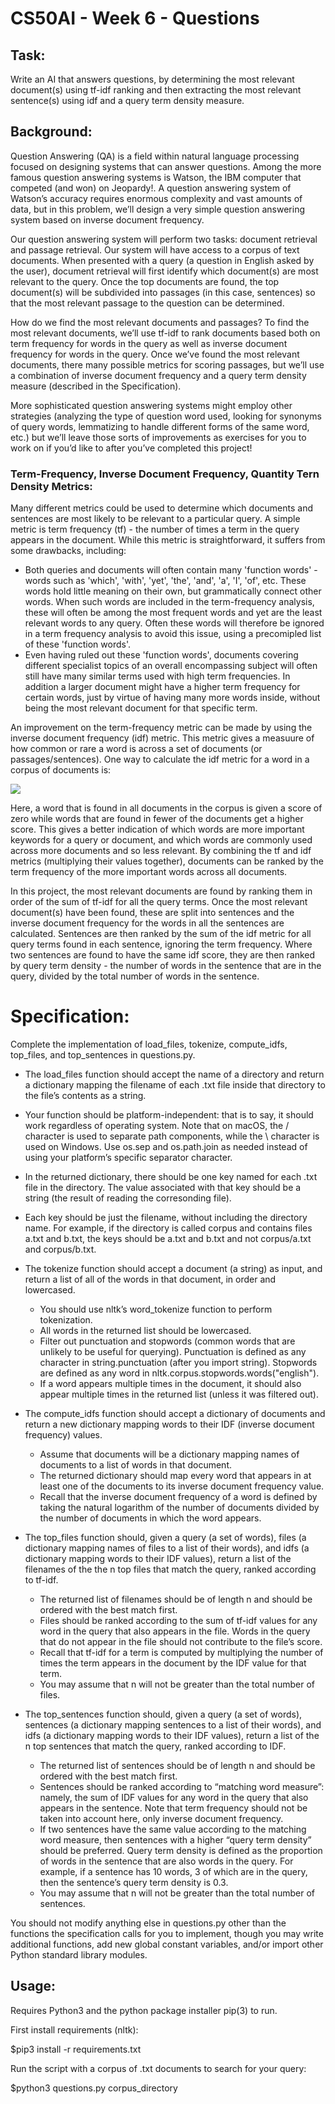 # CS50AI - Week 6 - Questions

## Task:

Write an AI that answers questions, by determining the most relevant document(s) using tf-idf ranking and then extracting the most relevant sentence(s) using idf and a query term density measure.


## Background:

Question Answering (QA) is a field within natural language processing focused on designing systems that can answer questions. Among the more famous question answering systems is Watson, the IBM computer that competed (and won) on Jeopardy!. A question answering system of Watson’s accuracy requires enormous complexity and vast amounts of data, but in this problem, we’ll design a very simple question answering system based on inverse document frequency.

Our question answering system will perform two tasks: document retrieval and passage retrieval. Our system will have access to a corpus of text documents. When presented with a query (a question in English asked by the user), document retrieval will first identify which document(s) are most relevant to the query. Once the top documents are found, the top document(s) will be subdivided into passages (in this case, sentences) so that the most relevant passage to the question can be determined.

How do we find the most relevant documents and passages? To find the most relevant documents, we’ll use tf-idf to rank documents based both on term frequency for words in the query as well as inverse document frequency for words in the query. Once we’ve found the most relevant documents, there many possible metrics for scoring passages, but we’ll use a combination of inverse document frequency and a query term density measure (described in the Specification).

More sophisticated question answering systems might employ other strategies (analyzing the type of question word used, looking for synonyms of query words, lemmatizing to handle different forms of the same word, etc.) but we’ll leave those sorts of improvements as exercises for you to work on if you’d like to after you’ve completed this project!


### Term-Frequency, Inverse Document Frequency, Quantity Tern Density Metrics:

Many different metrics could be used to determine which documents and sentences are most likely to be relevant to a particular query. A simple metric is term frequency (tf) - the number of times a term in the query appears in the document. While this metric is straightforward, it suffers from some drawbacks, including:

  * Both queries and documents will often contain many 'function words' - words such as 'which', 'with', 'yet', 'the', 'and', 'a', 'I', 'of', etc. These words hold little meaning on their own, but grammatically connect other words. When such words are included in the term-frequency analysis, these will often be among the most frequent words and yet are the least relevant words to any query. Often these words will therefore be ignored in a term frequency analysis to avoid this issue, using a precomipled list of these 'function words'.
  * Even having ruled out these 'function words', documents covering different specialist topics of an overall encompassing subject will often still have many similar terms used with high term frequencies. In addition a larger document might have a higher term frequency for certain words, just by virtue of having many more words inside, without being the most relevant document for that specific term.

An improvement on the term-frequency metric can be made by using the inverse document frequency (idf) metric. This metric gives a measuure of how common or rare a word is across a set of documents (or passages/sentences). One way to calculate the idf metric for a word in a corpus of documents is:

<img src="https://render.githubusercontent.com/render/math?math=idf(word) = \ln \frac{Number \hspace{0.1cm} of \hspace{0.1cm} Docs \hspace{0.1cm} in \hspace{0.1cm} Corpus}{Number \hspace{0.1cm} of \hspace{0.1cm} Docs \hspace{0.1cm} Containing \hspace{0.1cm} Word}">

Here, a word that is found in all documents in the corpus is given a score of zero while words that are found in fewer of the documents get a higher score. This gives a better indication of which words are more important keywords for a query or document, and which words are commonly used across more documents and so less relevant. By combining the tf and idf metrics (multiplying their values together), documents can be ranked by the term frequency of the more important words across all documents.

In this project, the most relevant documents are found by ranking them in order of the sum of tf-idf for all the query terms. Once the most relevant document(s) have been found, these are split into sentences and the inverse document frequency for the words in all the sentences are calculated. Sentences are then ranked by the sum of the idf metric for all query terms found in each sentence, ignoring the term frequency. Where two sentences are found to have the same idf score, they are then ranked by query term density - the number of words in the sentence that are in the query, divided by the total number of words in the sentence.


# Specification:

Complete the implementation of load_files, tokenize, compute_idfs, top_files, and top_sentences in questions.py.

*  The load_files function should accept the name of a directory and return a dictionary mapping the filename of each .txt file inside that directory to the file’s contents as a string.
  * Your function should be platform-independent: that is to say, it should work regardless of operating system. Note that on macOS, the / character is used to separate path components, while the \ character is used on Windows. Use os.sep and os.path.join as needed instead of using your platform’s specific separator character.
  * In the returned dictionary, there should be one key named for each .txt file in the directory. The value associated with that key should be a string (the result of reading the corresonding file).
  * Each key should be just the filename, without including the directory name. For example, if the directory is called corpus and contains files a.txt and b.txt, the keys should be a.txt and b.txt and not corpus/a.txt and corpus/b.txt.

* The tokenize function should accept a document (a string) as input, and return a list of all of the words in that document, in order and lowercased.
  * You should use nltk’s word_tokenize function to perform tokenization.
  * All words in the returned list should be lowercased.
  * Filter out punctuation and stopwords (common words that are unlikely to be useful for querying). Punctuation is defined as any character in string.punctuation (after you import string). Stopwords are defined as any word in nltk.corpus.stopwords.words("english").
  * If a word appears multiple times in the document, it should also appear multiple times in the returned list (unless it was filtered out).

* The compute_idfs function should accept a dictionary of documents and return a new dictionary mapping words to their IDF (inverse document frequency) values.
  * Assume that documents will be a dictionary mapping names of documents to a list of words in that document.
  * The returned dictionary should map every word that appears in at least one of the documents to its inverse document frequency value.
  * Recall that the inverse document frequency of a word is defined by taking the natural logarithm of the number of documents divided by the number of documents in which the word appears.

* The top_files function should, given a query (a set of words), files (a dictionary mapping names of files to a list of their words), and idfs (a dictionary mapping words to their IDF values), return a list of the filenames of the the n top files that match the query, ranked according to tf-idf.
  * The returned list of filenames should be of length n and should be ordered with the best match first.
  * Files should be ranked according to the sum of tf-idf values for any word in the query that also appears in the file. Words in the query that do not appear in the file should not contribute to the file’s score.
  * Recall that tf-idf for a term is computed by multiplying the number of times the term appears in the document by the IDF value for that term.
  * You may assume that n will not be greater than the total number of files.

* The top_sentences function should, given a query (a set of words), sentences (a dictionary mapping sentences to a list of their words), and idfs (a dictionary mapping words to their IDF values), return a list of the n top sentences that match the query, ranked according to IDF.
  * The returned list of sentences should be of length n and should be ordered with the best match first.
  * Sentences should be ranked according to “matching word measure”: namely, the sum of IDF values for any word in the query that also appears in the sentence. Note that term frequency should not be taken into account here, only inverse document frequency.
  * If two sentences have the same value according to the matching word measure, then sentences with a higher “query term density” should be preferred. Query term density is defined as the proportion of words in the sentence that are also words in the query. For example, if a sentence has 10 words, 3 of which are in the query, then the sentence’s query term density is 0.3.
  * You may assume that n will not be greater than the total number of sentences.

You should not modify anything else in questions.py other than the functions the specification calls for you to implement, though you may write additional functions, add new global constant variables, and/or import other Python standard library modules.


## Usage:

Requires Python3 and the python package installer pip(3) to run.

First install requirements (nltk):

$pip3 install -r requirements.txt

Run the script with a corpus of .txt documents to search for your query:

$python3 questions.py corpus_directory

